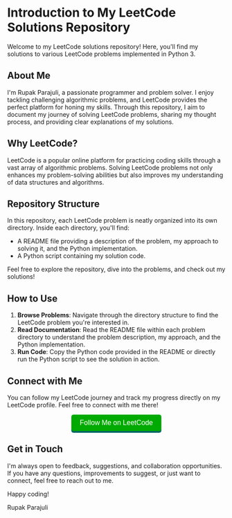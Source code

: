 # Introduction to My LeetCode Solutions Repository

Welcome to my LeetCode solutions repository! Here, you'll find my solutions to various LeetCode problems implemented in Python 3. 

## About Me

I'm Rupak Parajuli, a passionate programmer and problem solver. I enjoy tackling challenging algorithmic problems, and LeetCode provides the perfect platform for honing my skills. Through this repository, I aim to document my journey of solving LeetCode problems, sharing my thought process, and providing clear explanations of my solutions.

## Why LeetCode?

LeetCode is a popular online platform for practicing coding skills through a vast array of algorithmic problems. Solving LeetCode problems not only enhances my problem-solving abilities but also improves my understanding of data structures and algorithms.

## Repository Structure

In this repository, each LeetCode problem is neatly organized into its own directory. Inside each directory, you'll find:

- A README file providing a description of the problem, my approach to solving it, and the Python implementation.
- A Python script containing my solution code.

Feel free to explore the repository, dive into the problems, and check out my solutions!

## How to Use

1. **Browse Problems**: Navigate through the directory structure to find the LeetCode problem you're interested in.
2. **Read Documentation**: Read the README file within each problem directory to understand the problem description, my approach, and the Python implementation.
3. **Run Code**: Copy the Python code provided in the README or directly run the Python script to see the solution in action.

## Connect with Me

You can follow my LeetCode journey and track my progress directly on my LeetCode profile. Feel free to connect with me there!

<center>
    <a href="https://leetcode.com/Prupak-07/" target="_blank" style="
        background-color: #0a0; /* Green background */
        color: white; /* White text */
        padding: 10px 20px; /* Top and bottom padding, Left and right padding */
        text-decoration: none; /* No underline */
        font-family: Arial, sans-serif; /* Font family */
        font-size: 16px; /* Font size */
        border-radius: 5px; /* Rounded corners */
        box-shadow: 0 4px #066; /* Shadow effect */
        transition: background-color 0.3s, box-shadow 0.3s; /* Smooth transition for hover effect */
        display: inline-block; /* Necessary for applying padding and centered alignment */
    " onmouseover="this.style.backgroundColor='#088';this.style.boxShadow='0 6px #044';" onmouseout="this.style.backgroundColor='#0a0';this.style.boxShadow='0 4px #066';">Follow Me on LeetCode</a>
</center>

## Get in Touch

I'm always open to feedback, suggestions, and collaboration opportunities. If you have any questions, improvements to suggest, or just want to connect, feel free to reach out to me.

Happy coding!

Rupak Parajuli
